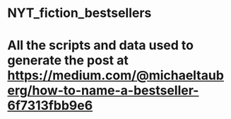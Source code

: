 # NYT_fiction_bestsellers

# All the scripts and data used to generate the post at https://medium.com/@michaeltauberg/how-to-name-a-bestseller-6f7313fbb9e6
